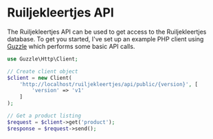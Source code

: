 Ruiljekleertjes API
===================

The Ruiljekleertjes API can be used to get access to the Ruiljekleertjes database. To get you started, I've set up an
example PHP client using [Guzzle](https://github.com/guzzle/guzzle) which performs some basic API calls.


```php
use Guzzle\Http\Client;

// Create client object
$client = new Client(
	'http://localhost/ruiljekleertjes/api/public/{version}', [
		'version' => 'v1'
	]
);

// Get a product listing
$request = $client->get('product');
$response = $request->send();
```



